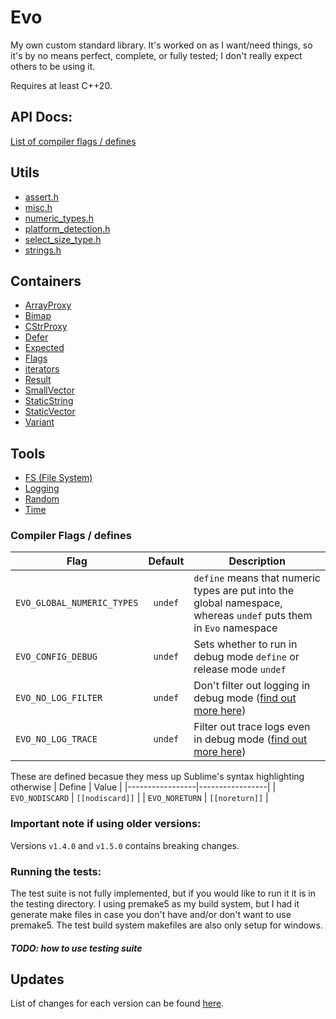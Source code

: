 # Evo
My own custom standard library. It's worked on as I want/need things, so it's by no means perfect, complete, or fully tested; I don't really expect others to be using it.

Requires at least C++20.

## API Docs:
[List of compiler flags / defines](#compiler-flags)

## Utils
- [assert.h](documentation/utils/asserts.md)
- [misc.h](documentation/utils/misc.md)
- [numeric_types.h](documentation/utils/numeric_types.md)
- [platform_detection.h](documentation/utils/platform_detection.md)
- [select_size_type.h](documentation/utils/select_size_type.md)
- [strings.h](documentation/utils/strings.md)

## Containers
- [ArrayProxy](documentation/containers/ArrayProxy.md)
- [Bimap](documentation/containers/Bimap.md)
- [CStrProxy](documentation/containers/CStrProxy.md)
- [Defer](documentation/containers/Defer.md)
- [Expected](documentation/containers/Expected.md)
- [Flags](documentation/containers/flags.md)
- [iterators](documentation/containers/iterators.md)
- [Result](documentation/containers/Result.md)
- [SmallVector](documentation/containers/SmallVector.md)
- [StaticString](documentation/containers/StaticString.md)
- [StaticVector](documentation/containers/StaticVector.md)
- [Variant](documentation/containers/Variant.md)

## Tools
- [FS (File System)](documentation/tools/fs.md)
- [Logging](documentation/tools/logging.md)
- [Random](documentation/tools/random.md)
- [Time](documentation/tools/time.md)



<a name="compiler-flags"></a>
### Compiler Flags / defines

| Flag                       | Default | Description                                                                                                       |
|----------------------------|:-------:|-------------------------------------------------------------------------------------------------------------------|
| `EVO_GLOBAL_NUMERIC_TYPES` | `undef` | `define` means that numeric types are put into the global namespace, whereas `undef` puts them in `Evo` namespace |
| `EVO_CONFIG_DEBUG`         | `undef` | Sets whether to run in debug mode `define` or release mode `undef`                                                |
| `EVO_NO_LOG_FILTER`        | `undef` | Don't filter out logging in debug mode ([find out more here](documentation/tools/logging/md))					   |
| `EVO_NO_LOG_TRACE`         | `undef` | Filter out trace logs even in debug mode ([find out more here](documentation/tools/logging/md))				   |


These are defined becasue they mess up Sublime's syntax highlighting otherwise
| Define          | Value           |
|-----------------|-----------------|
| `EVO_NODISCARD` | `[[nodiscard]]` |
| `EVO_NORETURN`  | `[[noreturn]]`  |



### Important note if using older versions:
Versions `v1.4.0` and `v1.5.0` contains breaking changes.


### Running the tests:
The test suite is not fully implemented, but if you would like to run it it is in the testing directory.
I using premake5 as my build system, but I had it generate make files in case you don't have and/or don't want to use premake5.
The test build system makefiles are also only setup for windows.

##### TODO: how to use testing suite

## Updates
List of changes for each version can be found [here](CHANGELOG.md).
